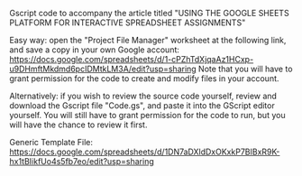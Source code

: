 Gscript code to accompany the article titled "USING THE GOOGLE SHEETS PLATFORM FOR INTERACTIVE SPREADSHEET ASSIGNMENTS"


Easy way: open the "Project File Manager" worksheet at the following link, and save a copy in your own Google account:
https://docs.google.com/spreadsheets/d/1-cPZhTdXjqaAz1HCxp-u9DHmftMkdmd6pcIDMtkLM3A/edit?usp=sharing
Note that you will have to grant permission for the code to create and modify files in your account.  

Alternatively: if you wish to review the source code yourself, review and download the Gscript file "Code.gs", and paste it into the GScript editor yourself.  You will still have to grant permission for the code to run, but you will have the chance to review it first.

Generic Template File:
https://docs.google.com/spreadsheets/d/1DN7aDXldDxOKxkP7BIBxR9K-hx1tBIikfUo4s5fb7eo/edit?usp=sharing
